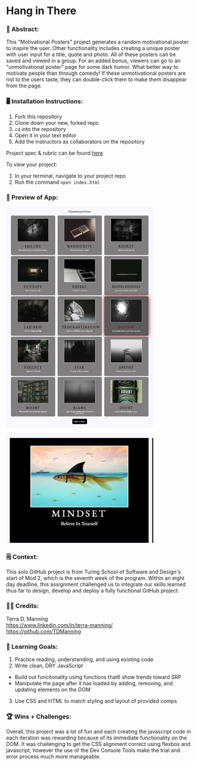 # Hang in There  

### 🎨 Abstract:
[//]: <> 
This "Motivational Posters" project generates a random motivational poster to inspire the user. Other functionality includes creating a unique poster with user input for a title, quote and photo. All of these posters can be saved and viewed in a group. For an added bonus, viewers can go to an "unmotivational poster" page for some dark humor. What better way to motivate people than through comedy! If these unmotivational posters are not to the users taste, they can double-click them to make them disappear from the page.

### 🖥️ Installation Instructions:
[//]: <> 
1. Fork this repository
2. Clone down your new, forked repo
3. `cd` into the repository
4. Open it in your text editor
5. Add the instructors as collaborators on the repository

Project spec & rubric can be found [here](https://curriculum.turing.edu/module2/projects/hang-in-there/index)

To view your project:

1. In your terminal, navigate to your project repo
2. Run the command `open index.html` 

### 🔎 Preview of App:
[//]: <> 
<div>
  <img src="UnmotivationalScreenshot.png" alt="Unmotivational Posters" width="400" height="600" style="display: block;"></br>

  <img src="mindset.png" alt="Mindset: fish with shark fin" width="400" height="300" style="display: block;"> 
</div>

### 🗒️ Context:
[//]: <> 
This solo GitHub project is from Turing School of Software and Design's start of Mod 2, which is the seventh week of the program. Within an eight day deadline, this assignment challenged us to integrate our skills learned thus far to design, develop and deploy a fully functional GitHub project.

### 👏🏽 Credits:
[//]: <> 
Terra D. Manning</br>
https://www.linkedin.com/in/terra-manning/</br>
https://github.com/TDManning</br>

### 🌱 Learning Goals:
[//]: <> 
1. Practice reading, understanding, and using existing code
2. Write clean, DRY JavaScript
  * Build out funcitonality using functions that6 show trends toward SRP
  * Manipulate the page after it has loaded by adding, removing, and updating elements on the DOM
3. Use CSS and HTML to match styling and layout of provided comps

### 🏆 Wins + Challenges:
[//]: <> 
Overall, this project was a lot of fun and each creating the javascript code in each iteration was rewarding because of its immediate functionality on the DOM. It was challenging to get the CSS alignment correct using flexbox and javascript, however the use of the Dev Console Tools make the trial and error process much more manageable.
